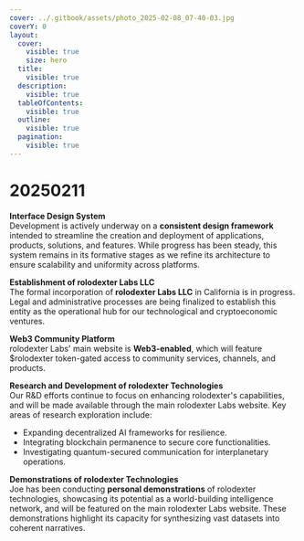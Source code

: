 ```yaml
---
cover: ../.gitbook/assets/photo_2025-02-08_07-40-03.jpg
coverY: 0
layout:
  cover:
    visible: true
    size: hero
  title:
    visible: true
  description:
    visible: true
  tableOfContents:
    visible: true
  outline:
    visible: true
  pagination:
    visible: true
---
```


# 20250211

**Interface Design System**\
Development is actively underway on a **consistent design framework** intended to streamline the creation and deployment of applications, products, solutions, and features. While progress has been steady, this system remains in its formative stages as we refine its architecture to ensure scalability and uniformity across platforms.

**Establishment of rolodexter Labs LLC**\
The formal incorporation of **rolodexter Labs LLC** in California is in progress. Legal and administrative processes are being finalized to establish this entity as the operational hub for our technological and cryptoeconomic ventures.

**Web3 Community Platform**\
rolodexter Labs' main website is **Web3-enabled**, which will feature $rolodexter token-gated access to community services, channels, and products.

**Research and Development of rolodexter Technologies**\
Our R\&D efforts continue to focus on enhancing rolodexter's capabilities, and will be made available through the main rolodexter Labs website. Key areas of research exploration include:

* Expanding decentralized AI frameworks for resilience.
* Integrating blockchain permanence to secure core functionalities.
* Investigating quantum-secured communication for interplanetary operations.

**Demonstrations of rolodexter Technologies**\
Joe has been conducting **personal demonstrations** of rolodexter technologies, showcasing its potential as a world-building intelligence network, and will be featured on the main rolodexter Labs website. These demonstrations highlight its capacity for synthesizing vast datasets into coherent narratives.
